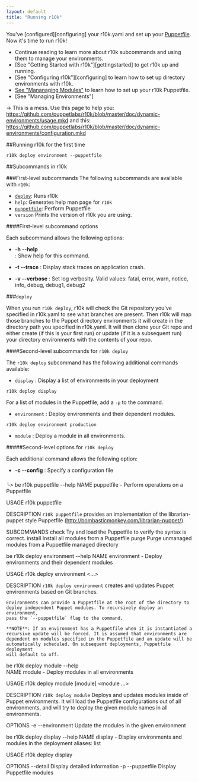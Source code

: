 ```yaml
---
layout: default
title: "Running r10k"
---
```


[puppetfile]: ./puppetfile.html

You've [configured][configuring] your r10k.yaml and set up your [Puppetfile][puppetfile]. Now it's time to run r10k!

* Continue reading to learn more about r10k subcommands and using them to manage your environments.
* [See "Getting Started with r10k"][gettingstarted] to get r10k up and running.
* [See "Configuring r10k"][configuring] to learn how to set up directory environments with r10k.
* [See "Mananaging Modules"][puppetfile] to learn how to set up your r10k Puppetfile.
* [See "Managing Environments"]

-> This is a mess. Use this page to help you: https://github.com/puppetlabs/r10k/blob/master/doc/dynamic-environments/usage.mkd and this: https://github.com/puppetlabs/r10k/blob/master/doc/dynamic-environments/configuration.mkd

##Running r10k for the first time

~~~
r10k deploy environment --puppetfile
~~~

##Subcommands in r10k


###First-level subcommands
The following subcommands are available with `r10k`:

* [`deploy`](#deploy): Runs r10k
* `help`: Generates help man page for `r10k` 
* [`puppetfile`](#puppetfile): Perform Puppetfile
* `version` Prints the version of r10k you are using.


####First-level subcommand options

Each subcommand allows the following options:

* **-h --help**     
: Show help for this command.

* **-t --trace**
: Display stack traces on application crash.

* **-v --verbose**
: Set log verbosity. Valid values: fatal, error, warn, notice, info, debug, debug1, debug2
    
    
###`deploy`

When you run `r10k deploy`, r10k will check the Git repository you've specified in r10k.yaml to see what branches are present. Then r10k will map those branches to the Puppet directory environments it will create in the directory path you specified in r10k.yaml. It will then clone your Git repo and either create (if this is your first run) or update (if it is a subsequent run) your directory environments with the contents of your repo.

####Second-level subcommands for `r10k deploy`

The `r10k deploy` subcommand has the following additional commands available:

* `display`
: Display a list of environments in your deployment

~~~
r10k deploy display
~~~

For a list of modules in the Puppetfile, add a `-p` to the command.

* `environment`
: Deploy environments and their dependent modules.

~~~
r10k deploy environment production
~~~

* `module`
: Deploy a module in all environments.


#####Second-level options for `r10k deploy`

Each additional command allows the following option:

* **-c --config**
: Specify a configuration file

###    
└> be r10k puppetfile --help
NAME
    puppetfile - Perform operations on a Puppetfile

USAGE
    r10k puppetfile <subcommand>

DESCRIPTION
    `r10k puppetfile` provides an implementation of the librarian-puppet
    style Puppetfile (http://bombasticmonkey.com/librarian-puppet/).

SUBCOMMANDS
    check      Try and load the Puppetfile to verify the syntax is correct.
    install    Install all modules from a Puppetfile
    purge      Purge unmanaged modules from a Puppetfile managed directory
    
    
 be r10k deploy environment --help
NAME
    environment - Deploy environments and their dependent modules

USAGE
    r10k deploy environment <options>
    <environment> <...>

DESCRIPTION
    `r10k deploy environment` creates and updates Puppet environments based
    on Git branches.

    Environments can provide a Puppetfile at the root of the directory to
    deploy independent Puppet modules. To recursively deploy an environment,
    pass the `--puppetfile` flag to the command.

    **NOTE**: If an environment has a Puppetfile when it is instantiated a
    recursive update will be forced. It is assumed that environments are
    dependent on modules specified in the Puppetfile and an update will be
    automatically scheduled. On subsequent deployments, Puppetfile deployment
    will default to off.
    
    
 be r10k deploy module --help    
NAME
    module - Deploy modules in all environments

USAGE
    r10k deploy module [module] <module ...>

DESCRIPTION
    `r10k deploy module` Deploys and updates modules inside of Puppet
    environments. It will load the Puppetfile configurations out of all
    environments, and will try to deploy the given module names in all
    environments.

OPTIONS
    -e --environment    Update the modules in the given environment
    
    
 be r10k deploy display --help
NAME
    display - Display environments and modules in the deployment
    aliases: list

USAGE
    r10k deploy display

OPTIONS
      --detail        Display detailed information
    -p --puppetfile    Display Puppetfile modules    